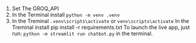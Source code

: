 1. Set The GROQ_API
2. In the Terminal install `python -m venv .venv` 
3. In the Treminal `.venv\scripts\activate` or `venv\scripts\activate`
In the Treminal install pip install -r requirements.txt
To launch the live app, just run: `python -m streamlit run chatbot.py` in the terminal.
